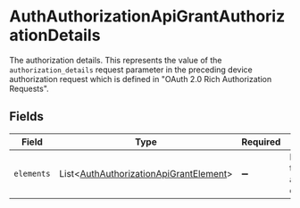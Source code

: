 # AuthAuthorizationApiGrantAuthorizationDetails

The authorization details. This represents the value of the `authorization_details`
request parameter in the preceding device authorization request which is defined in
"OAuth 2.0 Rich Authorization Requests".



## Fields

| Field                                                                                                  | Type                                                                                                   | Required                                                                                               | Description                                                                                            |
| ------------------------------------------------------------------------------------------------------ | ------------------------------------------------------------------------------------------------------ | ------------------------------------------------------------------------------------------------------ | ------------------------------------------------------------------------------------------------------ |
| `elements`                                                                                             | List\<[AuthAuthorizationApiGrantElement](../../models/operations/AuthAuthorizationApiGrantElement.md)> | :heavy_minus_sign:                                                                                     | Elements of this authorization details.<br/>                                                           |